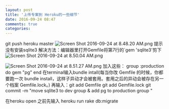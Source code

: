 ```yaml
---
layout: post
title: '上传专案到 Heroku的一些细节'
date: 2016-09-24 08:47
comments: true
categories: 
---
```

git push heroku master
![Screen Shot 2016-09-24 at 8.48.20 AM.png](http://user-image.logdown.io/user/19380/blog/18863/post/907905/wCIF08GSS9Cy6jQ5tM0g_Screen%20Shot%202016-09-24%20at%208.48.20%20AM.png)
提示没有安装sqlite3
解决方法：编辑器里打开Gemfile将第7行的`gem 'sqlite3'剪下
![Screen Shot 2016-09-24 at 8.50.04 AM.png](http://user-image.logdown.io/user/19380/blog/18863/post/907905/McfrN06SkOtJngtJQlYQ_Screen%20Shot%202016-09-24%20at%208.50.04%20AM.png)

![Screen Shot 2016-09-24 at 8.51.27 AM.png](http://user-image.logdown.io/user/19380/blog/18863/post/907905/09L5MqopQkWsfApp3eIV_Screen%20Shot%202016-09-24%20at%208.51.27%20AM.png)
加入这些：
group :production do
gem "pg"
end
在terminal输入bundle intall(每当你改 Gemfile 的时候，你都要跑一次 bundle install，这样子异动才会被套用。套用之后的异动会被存在另一个档案 Gemfile.lock。)
再输入：git add Gemfile
git add Gemfile.lock
git commit -m "move sqlite3 to dev group & add pg to production group "


在heroku open 之前先输入 heroku run rake db:migrate